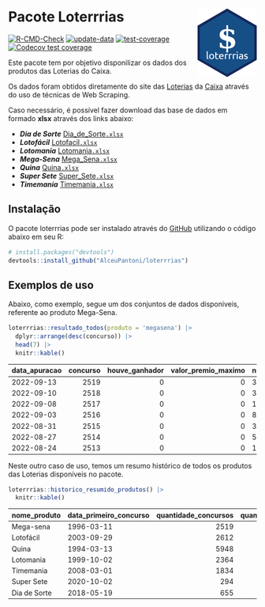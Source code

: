 
<!-- README.md is generated from README.Rmd. Please edit that file -->

# Pacote Loterrrias <img src="man/figures/logo.png" align="right" height="139" />

<!-- badges: start -->

[![R-CMD-Check](https://github.com/AlceuPantoni/loterrrias/actions/workflows/R-CMD-check.yaml/badge.svg?branch=main)](https://github.com/AlceuPantoni/loterrrias/actions/workflows/R-CMD-check.yaml)
[![update-data](https://github.com/AlceuPantoni/loterrrias/actions/workflows/update-data.yaml/badge.svg)](https://github.com/AlceuPantoni/loterrrias/actions/workflows/update-data.yaml)
[![test-coverage](https://github.com/AlceuPantoni/loterrrias/actions/workflows/test-coverage.yaml/badge.svg?branch=main)](https://github.com/AlceuPantoni/loterrrias/actions/workflows/test-coverage.yaml)
[![Codecov test
coverage](https://codecov.io/gh/AlceuPantoni/loterrrias/branch/main/graph/badge.svg)](https://codecov.io/gh/AlceuPantoni/loterrrias?branch=main)
<!-- badges: end -->

Este pacote tem por objetivo disponilizar os dados dos produtos das
Loterias do Caixa.

Os dados foram obtidos diretamente do site das
[Loterias](https://loterias.caixa.gov.br/Paginas/default.aspx) da
[Caixa](https://www.caixa.gov.br/Paginas/home-caixa.aspx) através do uso
de técnicas de Web Scraping.

Caso necessário, é possível fazer download das base de dados em formado
**xlsx** através dos links abaixo:

-   ***Dia de Sorte***
    [Dia_de_Sorte`.xlsx`](https://raw.githubusercontent.com/AlceuPantoni/loterrrias/main/data-raw/resultados_diadesorte.xlsx)
-   ***Lotofácil***
    [Lotofacil`.xlsx`](https://raw.githubusercontent.com/AlceuPantoni/loterrrias/main/data-raw/resultados_lotofacil.xlsx)
-   ***Lotomania***
    [Lotomania`.xlsx`](https://raw.githubusercontent.com/AlceuPantoni/loterrrias/main/data-raw/resultados_lotomania.xlsx)
-   ***Mega-Sena***
    [Mega_Sena`.xlsx`](https://raw.githubusercontent.com/AlceuPantoni/loterrrias/main/data-raw/resultados_megasena.xlsx)
-   ***Quina***
    [Quina`.xlsx`](https://raw.githubusercontent.com/AlceuPantoni/loterrrias/main/data-raw/resultados_quina.xlsx)
-   ***Super Sete***
    [Super_Sete`.xlsx`](https://raw.githubusercontent.com/AlceuPantoni/loterrrias/main/data-raw/resultados_supersete.xlsx)
-   ***Timemania***
    [Timemania`.xlsx`](https://raw.githubusercontent.com/AlceuPantoni/loterrrias/main/data-raw/resultados_timemania.xlsx)

## Instalação

O pacote loterrrias pode ser instalado através do
[GitHub](https://github.com/) utilizando o código abaixo em seu R:

``` r
# install.packages("devtools")
devtools::install_github("AlceuPantoni/loterrrias")
```

## Exemplos de uso

Abaixo, como exemplo, segue um dos conjuntos de dados disponíveis,
referente ao produto Mega-Sena.

``` r
loterrrias::resultado_todos(produto = 'megasena') |> 
  dplyr::arrange(desc(concurso)) |> 
  head(7) |> 
  knitr::kable()
```

| data_apuracao | concurso | houve_ganhador | valor_premio_maximo | numeros_sorteados | num_1 | num_2 | num_3 | num_4 | num_5 | num_6 |
|:--------------|---------:|---------------:|--------------------:|:------------------|------:|------:|------:|------:|------:|------:|
| 2022-09-13    |     2519 |              0 |                   0 | 3;8;20;36;38;57   |     3 |     8 |    20 |    36 |    38 |    57 |
| 2022-09-10    |     2518 |              0 |                   0 | 3;22;23;44;53;60  |     3 |    22 |    23 |    44 |    53 |    60 |
| 2022-09-08    |     2517 |              0 |                   0 | 1;5;6;16;22;39    |     1 |     5 |     6 |    16 |    22 |    39 |
| 2022-09-03    |     2516 |              0 |                   0 | 8;17;49;51;52;53  |     8 |    17 |    49 |    51 |    52 |    53 |
| 2022-08-31    |     2515 |              0 |                   0 | 3;12;19;41;45;54  |     3 |    12 |    19 |    41 |    45 |    54 |
| 2022-08-27    |     2514 |              0 |                   0 | 5;15;24;34;45;52  |     5 |    15 |    24 |    34 |    45 |    52 |
| 2022-08-24    |     2513 |              0 |                   0 | 13;19;21;35;46;50 |    13 |    19 |    21 |    35 |    46 |    50 |

Neste outro caso de uso, temos um resumo histórico de todos os produtos
das Loterias disponíveis no pacote.

``` r
loterrrias::historico_resumido_produtos() |> 
  knitr::kable()
```

| nome_produto | data_primeiro_concurso | quantidade_concursos | quantidade_concursos_com_ganhador | percentual_com_ganhador | media_premiacao | maior_premio | menor_premio | total_dezenas_sorteadas | numero_mais_sorteado | numero_menos_sorteado |
|:-------------|:-----------------------|---------------------:|----------------------------------:|------------------------:|----------------:|-------------:|-------------:|------------------------:|---------------------:|----------------------:|
| Mega-sena    | 1996-03-11             |                 2519 |                               575 |                    0.23 |      22450538.9 |    289420865 |    348732.75 |                   15114 |                   53 |                    26 |
| Lotofácil    | 2003-09-29             |                 2612 |                              2350 |                    0.90 |        888452.7 |      8227507 |     10712.22 |                   39180 |                   20 |                     8 |
| Quina        | 1994-03-13             |                 5948 |                              2470 |                    0.42 |       3230198.2 |    579215957 |         0.00 |                   29740 |                    4 |                    47 |
| Lotomania    | 1999-10-02             |                 2364 |                               642 |                    0.27 |       2247331.6 |     37261930 |    109348.66 |                   47280 |                   47 |                    96 |
| Timemania    | 2008-03-01             |                 1834 |                                68 |                    0.04 |      27234282.4 |    818652938 |    164711.44 |                   12838 |                   21 |                    53 |
| Super Sete   | 2020-10-02             |                  294 |                                18 |                    0.06 |       2458611.5 |      7786503 |    124747.77 |                    2058 |                    9 |                     1 |
| Dia de Sorte | 2018-05-19             |                  655 |                               228 |                    0.35 |        818112.2 |      3770060 |     59101.35 |                    4585 |                   10 |                     1 |
